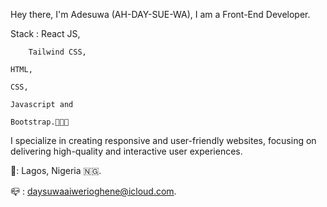 Hey there, I'm Adesuwa (AH-DAY-SUE-WA),
I am a Front-End Developer.

Stack : React JS,

        Tailwind CSS, 
	
	HTML, 
 
	CSS, 
 
	Javascript and
 
	Bootstrap.👩🏽‍💻 

I specialize in creating responsive and user-friendly websites, focusing on delivering high-quality and interactive user experiences. 

📍: Lagos, Nigeria 🇳🇬.

📪 : daysuwaaiwerioghene@icloud.com.
<!--- 
Aiwerioghene/Aiwerioghene is a ✨ special ✨ repository because its `README.md` (this file) appears on your GitHub profile.
You can click the Preview link to take a look at your changes.
--->

